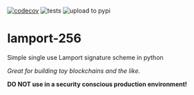 [![codecov](https://codecov.io/gh/johnpaulkiser/lamport-256/branch/main/graph/badge.svg?token=ZWIK9EVZ3N)](https://codecov.io/gh/johnpaulkiser/lamport-256)
![tests](https://github.com/johnpaulkiser/lamport-256/workflows/tests/badge.svg)
![upload to pypi](https://github.com/johnpaulkiser/lamport-256/workflows/upload%20to%20pypi/badge.svg)

# lamport-256
Simple single use Lamport signature scheme in python

_Great for building toy blockchains and the like._

**DO NOT use in a security conscious production environment!** 

